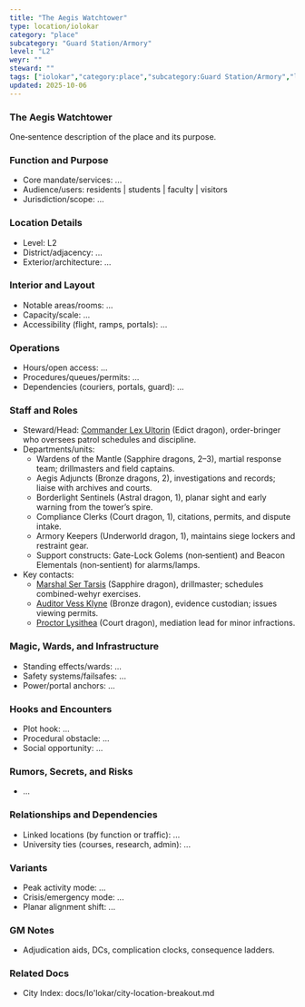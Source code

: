```yaml
---
title: "The Aegis Watchtower"
type: location/iolokar
category: "place"
subcategory: "Guard Station/Armory"
level: "L2"
weyr: ""
steward: ""
tags: ["iolokar","category:place","subcategory:Guard Station/Armory","level:L2"]
updated: 2025-10-06
---
```

### The Aegis Watchtower

One‑sentence description of the place and its purpose.

### Function and Purpose

- Core mandate/services: ...
- Audience/users: residents | students | faculty | visitors
- Jurisdiction/scope: ...

### Location Details

- Level: L2
- District/adjacency: ...
- Exterior/architecture: ...

### Interior and Layout

- Notable areas/rooms: ...
- Capacity/scale: ...
- Accessibility (flight, ramps, portals): ...

### Operations

- Hours/open access: ...
- Procedures/queues/permits: ...
- Dependencies (couriers, portals, guard): ...

### Staff and Roles

- Steward/Head: [Commander Lex Ultorin](../People/commander-lex-ultorin.md) (Edict dragon), order-bringer who oversees patrol schedules and discipline.
- Departments/units:
  - Wardens of the Mantle (Sapphire dragons, 2–3), martial response team; drillmasters and field captains.
  - Aegis Adjuncts (Bronze dragons, 2), investigations and records; liaise with archives and courts.
  - Borderlight Sentinels (Astral dragon, 1), planar sight and early warning from the tower’s spire.
  - Compliance Clerks (Court dragon, 1), citations, permits, and dispute intake.
  - Armory Keepers (Underworld dragon, 1), maintains siege lockers and restraint gear.
  - Support constructs: Gate-Lock Golems (non‑sentient) and Beacon Elementals (non‑sentient) for alarms/lamps.
- Key contacts:
  - [Marshal Ser Tarsis](../People/marshal-ser-tarsis.md) (Sapphire dragon), drillmaster; schedules combined-wehyr exercises.
  - [Auditor Vess Klyne](../People/auditor-vess-klyne.md) (Bronze dragon), evidence custodian; issues viewing permits.
  - [Proctor Lysithea](../People/proctor-lysithea.md) (Court dragon), mediation lead for minor infractions.

### Magic, Wards, and Infrastructure

- Standing effects/wards: ...
- Safety systems/failsafes: ...
- Power/portal anchors: ...

### Hooks and Encounters

- Plot hook: ...
- Procedural obstacle: ...
- Social opportunity: ...

### Rumors, Secrets, and Risks

- ...

### Relationships and Dependencies

- Linked locations (by function or traffic): ...
- University ties (courses, research, admin): ...

### Variants

- Peak activity mode: ...
- Crisis/emergency mode: ...
- Planar alignment shift: ...

### GM Notes

- Adjudication aids, DCs, complication clocks, consequence ladders.

### Related Docs

- City Index: docs/Io'lokar/city-location-breakout.md
